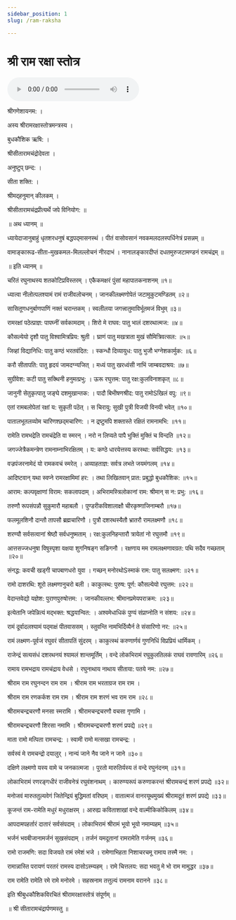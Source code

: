```yaml
---
sidebar_position: 1
slug: /ram-raksha

---
```

# श्री राम रक्षा स्तोत्र

<audio controls="controls" src="/audio/stotras/ram-raksha.mp3">
    Your browser does not support the HTML5 Audio element.
</audio> 


श्रीगणेशायनम: ।

अस्य श्रीरामरक्षास्तोत्रमन्त्रस्य ।

बुधकौशिक ऋषि: ।

श्रीसीतारामचंद्रोदेवता ।

अनुष्टुप् छन्द: ।

सीता शक्ति: ।

श्रीमद्‌हनुमान् कीलकम् ।

श्रीसीतारामचंद्रप्रीत्यर्थे जपे विनियोग: ॥

॥ अथ ध्यानम् ॥

ध्यायेदाजानुबाहुं धृतशरधनुषं बद्धपद्‌मासनस्थं । पीतं वासोवसानं नवकमलदलस्पर्धिनेत्रं प्रसन्नम् ॥

वामाङ्‌कारूढ-सीता-मुखकमल-मिलल्लोचनं नीरदाभं । नानालङ्‌कारदीप्तं दधतमुरुजटामण्डनं रामचंद्रम् ॥

॥ इति ध्यानम् ॥

चरितं रघुनाथस्य शतकोटिप्रविस्तरम् । एकैकमक्षरं पुंसां महापातकनाशनम् ॥१॥

ध्यात्वा नीलोत्पलश्यामं रामं राजीवलोचनम् । जानकीलक्ष्मणोपेतं जटामुकुटमण्डितम् ॥२॥

सासितूणधनुर्बाणपाणिं नक्तं चरान्तकम् । स्वलीलया जगत्त्रातुमाविर्भूतमजं विभुम् ॥३॥

रामरक्षां पठेत्प्राज्ञ: पापघ्नीं सर्वकामदाम् । शिरो मे राघव: पातु भालं दशरथात्मज: ॥४॥

कौसल्येयो दृशौ पातु विश्वामित्रप्रिय: श्रुती । घ्राणं पातु मखत्राता मुखं सौमित्रिवत्सल: ॥५॥

जिव्हां विद्यानिधि: पातु कण्ठं भरतवंदित: । स्कन्धौ दिव्यायुध: पातु भुजौ भग्नेशकार्मुक: ॥६॥

करौ सीतापति: पातु हृदयं जामदग्न्यजित् । मध्यं पातु खरध्वंसी नाभिं जाम्बवदाश्रय: ॥७॥

सुग्रीवेश: कटी पातु सक्थिनी हनुमत्प्रभु: । ऊरू रघुत्तम: पातु रक्ष:कुलविनाशकृत् ॥८॥

जानुनी सेतुकृत्पातु जङ्‌घे दशमुखान्तक: । पादौ बिभीषणश्रीद: पातु रामोSखिलं वपु: ॥९॥

एतां रामबलोपेतां रक्षां य: सुकृती पठॆत् । स चिरायु: सुखी पुत्री विजयी विनयी भवेत् ॥१०॥

पातालभूतलव्योम चारिणश्छद्‌मचारिण: । न द्र्ष्टुमपि शक्तास्ते रक्षितं रामनामभि: ॥११॥

रामेति रामभद्रेति रामचंद्रेति वा स्मरन् । नरो न लिप्यते पापै भुक्तिं मुक्तिं च विन्दति ॥१२॥

जगज्जेत्रैकमन्त्रेण रामनाम्नाभिरक्षितम् । य: कण्ठे धारयेत्तस्य करस्था: सर्वसिद्धय: ॥१३॥

वज्रपंजरनामेदं यो रामकवचं स्मरेत् । अव्याहताज्ञ: सर्वत्र लभते जयमंगलम् ॥१४॥

आदिष्टवान् यथा स्वप्ने रामरक्षामिमां हर: । तथा लिखितवान् प्रात: प्रबुद्धो बुधकौशिक: ॥१५॥

आराम: कल्पवृक्षाणां विराम: सकलापदाम् । अभिरामस्त्रिलोकानां राम: श्रीमान् स न: प्रभु: ॥१६॥

तरुणौ रूपसंपन्नौ सुकुमारौ महाबलौ । पुण्डरीकविशालाक्षौ चीरकृष्णाजिनाम्बरौ ॥१७॥

फलमूलशिनौ दान्तौ तापसौ ब्रह्मचारिणौ । पुत्रौ दशरथस्यैतौ भ्रातरौ रामलक्ष्मणौ ॥१८॥

शरण्यौ सर्वसत्वानां श्रेष्ठौ सर्वधनुष्मताम् । रक्ष:कुलनिहन्तारौ त्रायेतां नो रघुत्तमौ ॥१९॥

आत्तसज्जधनुषा विषुस्पृशा वक्षया शुगनिषङ्ग सङि‌गनौ । रक्षणाय मम रामलक्ष्मणावग्रत: पथि सदैव गच्छताम् ॥२०॥

संनद्ध: कवची खड्‌गी चापबाणधरो युवा । गच्छन्‌ मनोरथोSस्माकं राम: पातु सलक्ष्मण: ॥२१॥

रामो दाशरथि: शूरो लक्ष्मणानुचरो बली । काकुत्स्थ: पुरुष: पूर्ण: कौसल्येयो रघुत्तम: ॥२२॥

वेदान्तवेद्यो यज्ञेश: पुराणपुरुषोत्तम: । जानकीवल्लभ: श्रीमानप्रमेयपराक्रम: ॥२३॥

इत्येतानि जपेन्नित्यं मद्‌भक्त: श्रद्धयान्वित: । अश्वमेधाधिकं पुण्यं संप्राप्नोति न संशय: ॥२४॥

रामं दूर्वादलश्यामं पद्‌माक्षं पीतवाससम् । स्तुवन्ति नामभिर्दिव्यैर्न ते संसारिणो नर: ॥२५॥

रामं लक्ष्मण-पूर्वजं रघुवरं सीतापतिं सुंदरम् । काकुत्स्थं करुणार्णवं गुणनिधिं विप्रप्रियं धार्मिकम् ।

राजेन्द्रं सत्यसंधं दशरथनयं श्यामलं शान्तमूर्तिम् । वन्दे लोकभिरामं रघुकुलतिलकं राघवं रावणारिम् ॥२६॥

रामाय रामभद्राय रामचंद्राय वेधसे । रघुनाथाय नाथाय सीताया: पतये नम: ॥२७॥

श्रीराम राम रघुनन्दन राम राम । श्रीराम राम भरताग्रज राम राम ।

श्रीराम राम रणकर्कश राम राम । श्रीराम राम शरणं भव राम राम ॥२८॥

श्रीरामचन्द्रचरणौ मनसा स्मरामि । श्रीरामचन्द्रचरणौ वचसा गृणामि ।

श्रीरामचन्द्रचरणौ शिरसा नमामि । श्रीरामचन्द्रचरणौ शरणं प्रपद्ये ॥२९॥

माता रामो मत्पिता रामचन्द्र: । स्वामी रामो मत्सखा रामचन्द्र: ।

सर्वस्वं मे रामचन्द्रो दयालुर् । नान्यं जाने नैव जाने न जाने ॥३०॥

दक्षिणे लक्ष्मणो यस्य वामे च जनकात्मजा । पुरतो मारुतिर्यस्य तं वन्दे रघुनंदनम् ॥३१॥

लोकाभिरामं रणरङ्‌गधीरं राजीवनेत्रं रघुवंशनाथम् । कारुण्यरूपं करुणाकरन्तं श्रीरामचन्द्रं शरणं प्रपद्ये ॥३२॥

मनोजवं मारुततुल्यवेगं जितेन्द्रियं बुद्धिमतां वरिष्ठम् । वातात्मजं वानरयूथमुख्यं श्रीरामदूतं शरणं प्रपद्ये ॥३३॥

कूजन्तं राम-रामेति मधुरं मधुराक्षरम् । आरुह्य कविताशाखां वन्दे वाल्मीकिकोकिलम् ॥३४॥

आपदामपहर्तारं दातारं सर्वसंपदाम् । लोकाभिरामं श्रीरामं भूयो भूयो नमाम्यहम् ॥३५॥

भर्जनं भवबीजानामर्जनं सुखसंपदाम् । तर्जनं यमदूतानां रामरामेति गर्जनम् ॥३६॥

रामो राजमणि: सदा विजयते रामं रमेशं भजे । रामेणाभिहता निशाचरचमू रामाय तस्मै नम: ।

रामान्नास्ति परायणं परतरं रामस्य दासोऽस्म्यहम् । रामे चित्तलय: सदा भवतु मे भो राम मामुद्धर ॥३७॥

राम रामेति रामेति रमे रामे मनोरमे । सहस्रनाम तत्तुल्यं रामनाम वरानने ॥३८॥

इति श्रीबुधकौशिकविरचितं श्रीरामरक्षास्तोत्रं संपूर्णम् ॥ 

॥ श्री सीतारामचंद्रार्पणमस्तु ॥